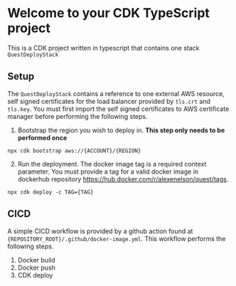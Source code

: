 # Welcome to your CDK TypeScript project

This is a CDK project written in typescript that contains one stack `QuestDeployStack`

## Setup
The `QuestDeployStack` contains a reference to one external AWS resource, self signed certificates
for the load balancer provided by `tls.crt` and `tls.key`. You must first import the self signed
certificates to AWS certificate manager before performing the following steps.

1. Bootstrap the region you wish to deploy in.
**This step only needs to be performed once**
```
npx cdk bootstrap aws://{ACCOUNT}/{REGION}
```

2. Run the deployment. The docker image tag is a required context parameter. You must provide a tag for a valid docker image
in dockerhub repository https://hub.docker.com/r/alexenelson/quest/tags.
```
npx cdk deploy -c TAG={TAG}
```

## CICD
A simple CICD workflow is provided by a github action found at `{REPOSITORY_ROOT}/.github/docker-image.yml`.
This workflow performs the following steps.

1. Docker build
2. Docker push
3. CDK deploy